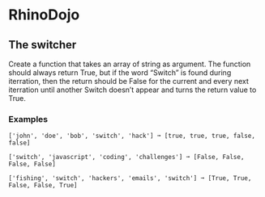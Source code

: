 # RhinoDojo

## The switcher

Create a function that takes an array of string as argument. 
The function should always return True, but if the word “Switch” is found during iterration, then the return should be False for the current and every next iterration until another Switch doesn’t appear and turns the return value to True.

### Examples
```
['john', 'doe', 'bob', 'switch', 'hack'] ➞ [true, true, true, false, false]

['switch', 'javascript', 'coding', 'challenges'] ➞ [False, False, False, False]

['fishing', 'switch', 'hackers', 'emails', 'switch'] ➞ [True, True, False, False, True]
```

